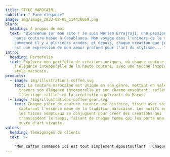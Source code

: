 ```yaml
---
title: STYLE MAROCAIN,
subtitle: " Pure élégance"
image: img/image_2023-08-05_114430669.png
blurb:
  heading: À propos de moi
  text: "Bienvenue sur mon site ! Je suis Meriem Errajraji, une passionnée de la
    haute couture basée à Casablanca. Mon voyage dans l'univers de la mode a
    commencé il y a plusieurs années, et depuis, chaque création que je réalise
    est une expression de mon amour profond pour l'art du stylisme... "
intro:
  heading: Portefolio
  text: Explorez mon portfolio de créations uniques, où chaque couture reflète
    l'élégance intemporelle de la haute couture, avec une touche inspirée du
    style marocain.
products:
  - image: img/illustrations-coffee.svg
    text: La couture marocaine est unique en son genre, mettant en valeur la femme à
      travers son élégance intemporelle et son charme envoûtant, reflétant ainsi
      l'héritage raffiné et la créativité captivante du Maroc.
  - image: /img/illustrations-coffee-gear.svg
    text: Chaque pièce de couture raconte une histoire, tissée avec soin et passion,
      capturant l'essence même de la tradition marocaine. Les motifs exquis et
      les tissus somptueux se conjuguent pour créer des créations qui
      transcendent le temps, faisant de chaque femme qui les porte une véritable
      œuvre d'art vivante.
values:
  heading: Témoignages de clients
  text: >-
    
    "Mon caftan commandé ici est tout simplement époustouflant ! Chaque détail témoigne d'un artisanat exceptionnel. Je me sens vraiment connectée à la culture marocaine en le portant."
---
```


